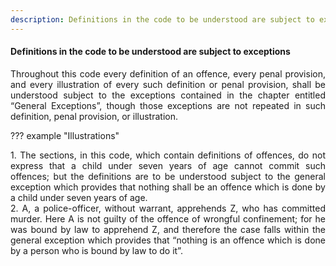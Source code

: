 ```yaml
---
description: Definitions in the code to be understood are subject to exceptions
---
```


#### Definitions in the code to be understood are subject to exceptions
<div style="text-align: justify">

Throughout this code every definition of an offence, every penal provision, and every illustration of every such definition or penal provision, shall be understood subject to the exceptions contained in the chapter entitled “General Exceptions”, though those exceptions are not repeated in such definition, penal provision, or illustration.

</div>

??? example "Illustrations"
    <div style="text-align: justify"> 1. The sections, in this code, which contain definitions of offences, do not express that a child under seven years of age cannot commit such offences; but the definitions are to be understood subject to the general exception which provides that nothing shall be an offence which is done by a child under seven years of age.
    <div style="text-align: justify"> 2. A, a police-officer, without warrant, apprehends Z, who has committed murder. Here A is not guilty of the offence of wrongful confinement; for he was bound by law to apprehend Z, and therefore the case falls within the general exception which provides that “nothing is an offence which is done by a person who is bound by law to do it”.
